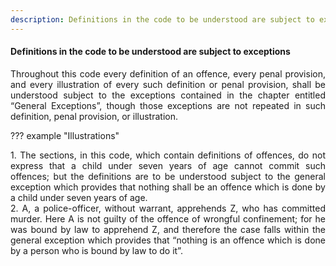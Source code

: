 ```yaml
---
description: Definitions in the code to be understood are subject to exceptions
---
```


#### Definitions in the code to be understood are subject to exceptions
<div style="text-align: justify">

Throughout this code every definition of an offence, every penal provision, and every illustration of every such definition or penal provision, shall be understood subject to the exceptions contained in the chapter entitled “General Exceptions”, though those exceptions are not repeated in such definition, penal provision, or illustration.

</div>

??? example "Illustrations"
    <div style="text-align: justify"> 1. The sections, in this code, which contain definitions of offences, do not express that a child under seven years of age cannot commit such offences; but the definitions are to be understood subject to the general exception which provides that nothing shall be an offence which is done by a child under seven years of age.
    <div style="text-align: justify"> 2. A, a police-officer, without warrant, apprehends Z, who has committed murder. Here A is not guilty of the offence of wrongful confinement; for he was bound by law to apprehend Z, and therefore the case falls within the general exception which provides that “nothing is an offence which is done by a person who is bound by law to do it”.
